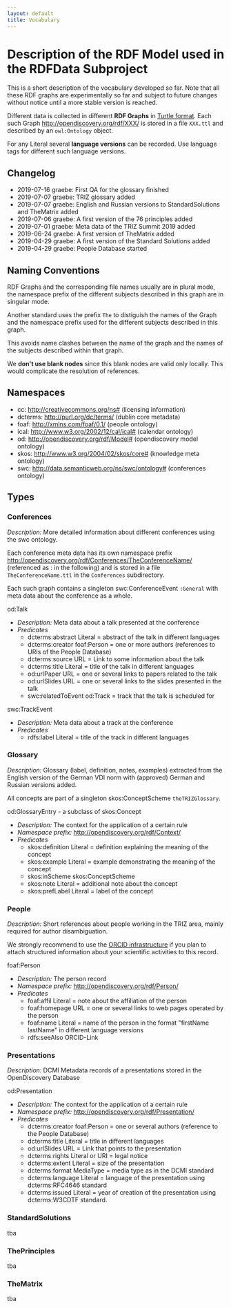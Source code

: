 ```yaml
---
layout: default
title: Vocabulary
---
```


# Description of the RDF Model used in the RDFData Subproject

This is a short description of the vocabulary developed so far.  Note that all
these RDF graphs are experimentally so far and subject to future changes
without notice until a more stable version is reached.  

Different data is collected in different **RDF Graphs** in [Turtle
format](https://www.w3.org/TR/turtle/). Each such Graph
<http://opendiscovery.org/rdf/XXX/> is stored in a file `XXX.ttl` and
described by an `owl:Ontology` object.

For any Literal several **language versions** can be recorded. Use language tags
for different such language versions.

## Changelog

* 2019-07-16 graebe: First QA for the glossary finished
* 2019-07-07 graebe: TRIZ glossary added
* 2019-07-07 graebe: English and Russian versions to StandardSolutions and
  TheMatrix added
* 2019-07-06 graebe: A first version of the 76 principles added 
* 2019-07-01 graebe: Meta data of the TRIZ Summit 2019 added
* 2019-06-24 graebe: A first version of TheMatrix added 
* 2019-04-29 graebe: A first version of the Standard Solutions added
* 2019-04-29 graebe: People Database started

## Naming Conventions

RDF Graphs and the corresponding file names usually are in plural mode, the
namespace prefix of the different subjects described in this graph are in
singular mode.

Another standard uses the prefix `The` to distiguish the names of the Graph
and the namespace prefix used for the different subjects described in this
graph.

This avoids name clashes between the name of the graph and the names of the
subjects described within that graph.

We **don't use blank nodes** since this blank nodes are valid only locally.
This would complicate the resolution of references.

## Namespaces

- cc: <http://creativecommons.org/ns#> (licensing information)
- dcterms: <http://purl.org/dc/terms/> (dublin core metadata)
- foaf: <http://xmlns.com/foaf/0.1/> (people ontology)
- ical: <http://www.w3.org/2002/12/cal/ical#> (calendar ontology)
- od: <http://opendiscovery.org/rdf/Model#> (opendiscovery model ontology)
- skos: <http://www.w3.org/2004/02/skos/core#> (knowledge meta ontology)
- swc: <http://data.semanticweb.org/ns/swc/ontology#> (conferences ontology)

## Types

### Conferences

*Description:* More detailed information about different conferences using the
swc ontology.

Each conference meta data has its own namespace prefix
<http://opendiscovery.org/rdf/Conferences/TheConferenceName/> (referenced as :
in the following) and is stored in a file `TheConferenceName.ttl` in the
`Conferences` subdirectory.

Each such graph contains a singleton swc:ConferenceEvent `:General` with meta
data about the conference as a whole.

od:Talk 
  - *Description:* Meta data about a talk presented at the conference
  - *Predicates*
    - dcterms:abstract Literal = abstract of the talk in different languages
    - dcterms:creator foaf:Person = one or more authors (references to URIs of
      the People Database)
    - dcterms:source URL = Link to some information about the talk
    - dcterms:title Literal = title of the talk in different languages
    - od:urlPaper URL = one or several links to papers related to the talk
    - od:urlSlides URL = one or several links to the slides presented in the talk
    - swc:relatedToEvent od:Track = track that the talk is scheduled for
    
swc:TrackEvent
  - *Description:* Meta data about a track at the conference
  - *Predicates*
    - rdfs:label  Literal = title of the track in different languages

### Glossary

*Description:* Glossary (label, definition, notes, examples) extracted from
the English version of the German VDI norm with (approved) German and Russian versions added.

All concepts are part of a singleton skos:ConceptScheme `theTRIZGlossary`.

od:GlossaryEntry - a subclass of skos:Concept
  - *Description:* The context for the application of a certain rule
  - *Namespace prefix:* <http://opendiscovery.org/rdf/Context/>
  - *Predicates*
    - skos:definition Literal = definition explaining the meaning of the concept
    - skos:example Literal = example demonstrating the meaning of the concept
    - skos:inScheme skos:ConceptScheme 
    - skos:note Literal = additional note about the concept
    - skos:prefLabel Literal = label of the concept 
  
### People

*Description:* Short references about people working in the TRIZ area, mainly
required for author disambiguation.  

We strongly recommend to use the [ORCID infrastructure](https://orcid.org/) if
you plan to attach structured information about your scientific activities to
this record.

foaf:Person
  - *Description:* The person record
  - *Namespace prefix:* <http://opendiscovery.org/rdf/Person/>
  - *Predicates*
    - foaf:affil Literal = note about the affiliation of the person
    - foaf:homepage URL = one or several links to web pages operated by the
      person 
    - foaf:name Literal = name of the person in the format "firstName
      lastName" in different language versions
    - rdfs:seeAlso ORCID-Link 

### Presentations

*Description:* DCMI Metadata records of a presentations stored in the
OpenDiscovery Database

od:Presentation
  - *Description:* The context for the application of a certain rule
  - *Namespace prefix:* <http://opendiscovery.org/rdf/Presentation/>
  - *Predicates*
    - dcterms:creator foaf:Person = one or several authors (reference to the
      People Database) 
    - dcterms:title Literal = title in different languages
    - od:urlSlides URL = Link that points to the presentation
    - dcterms:rights Literal or URI = legal notice
    - dcterms:extent Literal = size of the presentation 
    - dcterms:format MediaType = media type as in the DCMI standard
    - dcterms:language Literal = language of the presentation using
      dcterms:RFC4646 standard  
    - dcterms:issued Literal = year of creation of the presentation using
      dcterms:W3CDTF standard. 

### StandardSolutions

tba

### ThePrinciples

tba

### TheMatrix

tba
